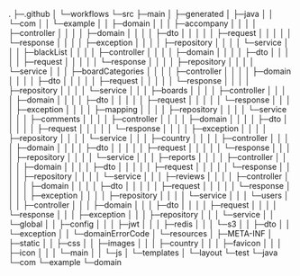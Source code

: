 .
├─.github
│  └─workflows
└─src
    ├─main
    │  ├─generated
    │  ├─java
    │  │  └─com
    │  │      └─example
    │  │          ├─domain
    │  │          │  ├─accompany
    │  │          │  │  ├─controller
    │  │          │  │  ├─domain
    │  │          │  │  ├─dto
    │  │          │  │  │  ├─request
    │  │          │  │  │  └─response
    │  │          │  │  ├─exception
    │  │          │  │  ├─repository
    │  │          │  │  └─service
    │  │          │  ├─blackList
    │  │          │  │  ├─controller
    │  │          │  │  ├─domain
    │  │          │  │  ├─dto
    │  │          │  │  │  ├─request
    │  │          │  │  │  └─response
    │  │          │  │  ├─repository
    │  │          │  │  └─service
    │  │          │  ├─boardCategories
    │  │          │  │  ├─controller
    │  │          │  │  ├─domain
    │  │          │  │  ├─dto
    │  │          │  │  │  ├─request
    │  │          │  │  │  └─response
    │  │          │  │  ├─repository
    │  │          │  │  └─service
    │  │          │  ├─boards
    │  │          │  │  ├─controller
    │  │          │  │  ├─domain
    │  │          │  │  ├─dto
    │  │          │  │  │  ├─request
    │  │          │  │  │  └─response
    │  │          │  │  ├─exception
    │  │          │  │  ├─mapping
    │  │          │  │  ├─repository
    │  │          │  │  └─service
    │  │          │  ├─comments
    │  │          │  │  ├─controller
    │  │          │  │  ├─domain
    │  │          │  │  ├─dto
    │  │          │  │  │  ├─request
    │  │          │  │  │  └─response
    │  │          │  │  ├─exception
    │  │          │  │  ├─repository
    │  │          │  │  └─service
    │  │          │  ├─country
    │  │          │  │  ├─controller
    │  │          │  │  ├─domain
    │  │          │  │  ├─dto
    │  │          │  │  │  ├─request
    │  │          │  │  │  └─response
    │  │          │  │  ├─repository
    │  │          │  │  └─service
    │  │          │  ├─reports
    │  │          │  │  ├─controller
    │  │          │  │  ├─domain
    │  │          │  │  ├─dto
    │  │          │  │  │  ├─request
    │  │          │  │  │  └─response
    │  │          │  │  ├─repository
    │  │          │  │  └─service
    │  │          │  ├─reviews
    │  │          │  │  ├─controller
    │  │          │  │  ├─domain
    │  │          │  │  ├─dto
    │  │          │  │  │  ├─request
    │  │          │  │  │  └─response
    │  │          │  │  ├─exception
    │  │          │  │  ├─repository
    │  │          │  │  └─service
    │  │          │  └─users
    │  │          │      ├─controller
    │  │          │      ├─domain
    │  │          │      ├─dto
    │  │          │      │  ├─request
    │  │          │      │  └─response
    │  │          │      ├─exception
    │  │          │      ├─repository
    │  │          │      └─service
    │  │          └─global
    │  │              ├─config
    │  │              │  ├─jwt
    │  │              │  ├─redis
    │  │              │  └─s3
    │  │              ├─dto
    │  │              └─exception
    │  │                  └─domainErrorCode
    │  └─resources
    │      ├─META-INF
    │      ├─static
    │      │  ├─css
    │      │  ├─images
    │      │  │  ├─country
    │      │  │  ├─favicon
    │      │  │  ├─icon
    │      │  │  └─main
    │      │  └─js
    │      └─templates
    │          └─layout
    └─test
        └─java
            └─com
                └─example
                    └─domain
